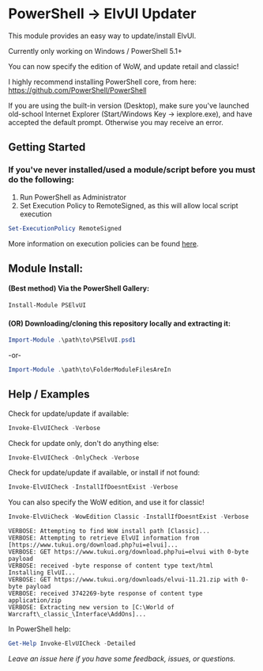 PowerShell -> ElvUI Updater
======
This module provides an easy way to update/install ElvUI.

Currently only working on Windows / PowerShell 5.1+

You can now specify the edition of WoW, and update retail and classic!

I highly recommend installing PowerShell core, from here: https://github.com/PowerShell/PowerShell

If you are using the built-in version (Desktop), make sure you've launched old-school Internet Explorer (Start/Windows Key -> iexplore.exe), and have accepted the default prompt. Otherwise you may receive an error.

## Getting Started
### If you've never installed/used a module/script before you must do the following:

1. Run PowerShell as Administrator
2. Set Execution Policy to RemoteSigned, as this will allow local script execution

```powershell
Set-ExecutionPolicy RemoteSigned
```

More information on execution policies can be found [here](https://docs.microsoft.com/en-us/powershell/module/microsoft.powershell.core/about/about_execution_policies?view=powershell-6).

Module Install: 
------

#### (Best method) Via the PowerShell Gallery:

```powershell
Install-Module PSElvUI
```

#### (OR) Downloading/cloning this repository locally and extracting it:

```powershell
Import-Module .\path\to\PSElvUI.psd1
```
-or-

```powershell
Import-Module .\path\to\FolderModuleFilesAreIn
```

Help / Examples
------

Check for update/update if available:
```powershell
Invoke-ElvUICheck -Verbose
```

Check for update only, don't do anything else:
```powershell
Invoke-ElvUICheck -OnlyCheck -Verbose
```

Check for update/update if available, or install if not found:
```powershell
Invoke-ElvUICheck -InstallIfDoesntExist -Verbose
```

You can also specify the WoW edition, and use it for classic!
```powershell
Invoke-ElvUiCheck -WowEdition Classic -InstallIfDoesntExist -Verbose
```

```
VERBOSE: Attempting to find WoW install path [Classic]...                                                               
VERBOSE: Attempting to retrieve ElvUI information from [https://www.tukui.org/download.php?ui=elvui]...                 
VERBOSE: GET https://www.tukui.org/download.php?ui=elvui with 0-byte payload                                            
VERBOSE: received -byte response of content type text/html                                                                                                            Installing ElvUI...                                                                                                                                                   VERBOSE: GET https://www.tukui.org/downloads/elvui-11.21.zip with 0-byte payload                                        
VERBOSE: received 3742269-byte response of content type application/zip                                                 
VERBOSE: Extracting new version to [C:\World of Warcraft\_classic_\Interface\AddOns]...                                 
```

In PowerShell help:

```powershell
Get-Help Invoke-ElvUICheck -Detailed 
```

*Leave an issue here if you have some feedback, issues, or questions.*